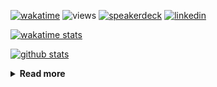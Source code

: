 [![wakatime](https://wakatime.com/badge/user/ddf27f94-292a-4343-b7eb-1143a4c6cf87.svg)](https://wakatime.com/@ddf27f94-292a-4343-b7eb-1143a4c6cf87)
![views](https://komarev.com/ghpvc/?username=chck&color=blueviolet)
[![speakerdeck](https://img.shields.io/badge/Speaker_Deck-chck-8a2be2?style=flat-square&logo=speaker-deck)](https://speakerdeck.com/chck)
[![linkedin](https://img.shields.io/badge/LinkedIn-chck-8a2be2?style=flat-square&logo=linkedin)](https://www.linkedin.com/in/chck/)

[![wakatime stats](https://github-readme-stats-nine-umber-51.vercel.app/api/wakatime?username=chck&layout=compact&count_private=true&hide_title=true&hide=Other&theme=buefy&langs_count=14)](https://wakatime.com/@chck?rank=me)

[![github stats](https://github-readme-stats-nine-umber-51.vercel.app/api?username=chck&count_private=true&show_icons=true&hide_title=true&theme=buefy)](https://github.com/anuraghazra/github-readme-stats)

<details>
  <summary><b>Read more</b></summary>
  <br>

  <!--START_SECTION:waka-->
**🐱 My GitHub Data** 

> 📦 133.0 kB Used in GitHub's Storage 
 > 
> 🏆 750 Contributions in the Year 2025
 > 
> 💼 Opted to Hire
 > 
> 📜 133 Public Repositories 
 > 
> 🔑 24 Private Repositories 
 > 
**I'm a Night 🦉** 

```text
🌞 Morning                1727 commits        █████░░░░░░░░░░░░░░░░░░░░   19.33 % 
🌆 Daytime                2640 commits        ███████░░░░░░░░░░░░░░░░░░   29.55 % 
🌃 Evening                2387 commits        ███████░░░░░░░░░░░░░░░░░░   26.72 % 
🌙 Night                  2181 commits        ██████░░░░░░░░░░░░░░░░░░░   24.41 % 
```
📅 **I'm Most Productive on Thursday** 

```text
Monday                   1484 commits        ████░░░░░░░░░░░░░░░░░░░░░   16.61 % 
Tuesday                  1572 commits        ████░░░░░░░░░░░░░░░░░░░░░   17.59 % 
Wednesday                1743 commits        █████░░░░░░░░░░░░░░░░░░░░   19.51 % 
Thursday                 1931 commits        █████░░░░░░░░░░░░░░░░░░░░   21.61 % 
Friday                   950 commits         ███░░░░░░░░░░░░░░░░░░░░░░   10.63 % 
Saturday                 528 commits         █░░░░░░░░░░░░░░░░░░░░░░░░   05.91 % 
Sunday                   727 commits         ██░░░░░░░░░░░░░░░░░░░░░░░   08.14 % 
```


📊 **This Week I Spent My Time On** 

```text
💬 Programming Languages: 
Other                    9 hrs 35 mins       ███████████████░░░░░░░░░░   59.85 % 
Rust                     3 hrs 12 mins       █████░░░░░░░░░░░░░░░░░░░░   20.05 % 
Terraform                1 hr 3 mins         ██░░░░░░░░░░░░░░░░░░░░░░░   06.57 % 
Python                   1 hr                ██░░░░░░░░░░░░░░░░░░░░░░░   06.28 % 
Markdown                 40 mins             █░░░░░░░░░░░░░░░░░░░░░░░░   04.20 % 

🔥 Editors: 
Chrome                   12 hrs 28 mins      ███████████████████░░░░░░   77.83 % 
RustRover                2 hrs               ███░░░░░░░░░░░░░░░░░░░░░░   12.54 % 
PyCharm                  1 hr 3 mins         ██░░░░░░░░░░░░░░░░░░░░░░░   06.65 % 
Obsidian                 15 mins             ░░░░░░░░░░░░░░░░░░░░░░░░░   01.63 % 
Neovim                   9 mins              ░░░░░░░░░░░░░░░░░░░░░░░░░   00.99 % 
```

**I Mostly Code in Python** 

```text
Python                   47 repos            ████████░░░░░░░░░░░░░░░░░   33.57 % 
Jupyter Notebook         19 repos            ███░░░░░░░░░░░░░░░░░░░░░░   13.57 % 
Ruby                     11 repos            ██░░░░░░░░░░░░░░░░░░░░░░░   07.86 % 
HCL                      6 repos             █░░░░░░░░░░░░░░░░░░░░░░░░   04.29 % 
TypeScript               6 repos             █░░░░░░░░░░░░░░░░░░░░░░░░   04.29 % 
```



**Timeline**

![Lines of Code chart](https://raw.githubusercontent.com/chck/chck/main/assets/bar_graph.png)


 Last Updated on 2025-09-07 02:09 UTC
<!--END_SECTION:waka-->
</details>

